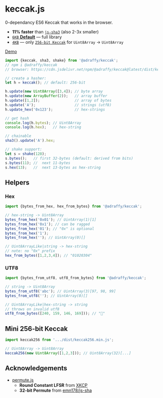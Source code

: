 # keccak.js
0-dependancy ES6 Keccak that works in the browser.

* **11% faster** than [`js-sha3`](https://www.npmjs.com/package/js-sha3) (also 2-3x smaller)
* [`6KB` **Default**](./dist/keccak.min.js) — full library
* [`4KB`](./dist/keccak256.min.js) — only [`256-bit Keccak`](./src/keccak256.js) for `Uint8Array` &rarr; `Uint8Array`

[Demo](https://adraffy.github.io/keccak.js/test/demo.html)

```JavaScript
import {keccak, sha3, shake} from '@adraffy/keccak';
// npm i @adraffy/keccak
// browser: https://cdn.jsdelivr.net/npm/@adraffy/keccak@latest/dist/keccak.min.js

// create a hasher:
let h = keccak(); // default: 256-bit

h.update(new Uint8Array([3,4]); // byte array
h.update(new ArrayBuffer(2));   // array buffer
h.update([1,2]);                // array of bytes
h.update('A');                  // strings (utf8)
h.update_hex('0x123');          // hex-strings

// get hash 
console.log(h.bytes); // Uint8Array
console.log(h.hex);   // hex-string

// chainable
sha3().update('A').hex;

// shake support:
let s = shake(128); 
s.bytes();   // first 32-bytes (default: derived from bits)
s.bytes(11); //  next 11-bytes
s.hex(13);   //  next 13-bytes as hex-string
```

## Helpers

### Hex
```JavaScript
import {bytes_from_hex, hex_from_bytes} from '@adraffy/keccak';

// hex-string -> Uint8Array
bytes_from_hex('0x01'); // UintArray(1)[1]
bytes_from_hex('0x1'); // can be ragged
bytes_from_hex('01'); // "0x" is optional
bytes_from_hex('1');
bytes_from_hex(''); // UintArray(0)[]

// Uint8ArrayLike|string -> hex-string
// note: no "0x" prefix
hex_from_bytes([1,2,3,4]); // "01020304"
```

### UTF8
```Javascript
import {bytes_from_utf8, utf8_from_bytes} from '@adraffy/keccak';

// string -> Uint8Array
bytes_from_utf8('abc'); // UintArray(3)[97, 98, 99]
bytes_from_utf8(''); // UintArray(0)[]

// Uint8ArrayLike|hex-string -> string
// throws on invalid utf8
utf8_from_bytes([240, 159, 146, 169])); // "💩"
```

## Mini 256-bit Keccak
```Javascript
import keccak256 from '.../dist/keccak256.min.js';

// Uint8Array -> Uint8Array
keccak256(new Uint8Array([1,2,3])); // Uint8Array(32)[...]
```

## Acknowledgements

* [permute.js](./src/permute.js)
	* **Round Constant LFSR** from [XKCP](https://github.com/XKCP/XKCP/blob/master/lib/low/KeccakP-1600/ref-32bits/KeccakP-1600-reference32BI.c#L103)
	* **32-bit Permute** from [emn178/js-sha](https://github.com/emn178/js-sha3)
